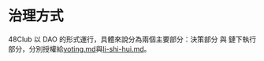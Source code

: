 # 治理方式

48Club 以 DAO 的形式運行，具體來說分為兩個主要部分：決策部分 與 鏈下執行部分，分別授權給[voting.md](voting.md "mention")與[li-shi-hui.md](li-shi-hui.md "mention")。
